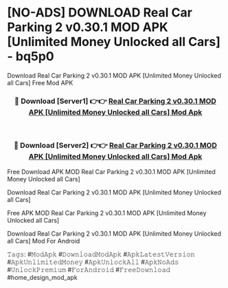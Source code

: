 # [NO-ADS] DOWNLOAD Real Car Parking 2 v0.30.1 MOD APK [Unlimited Money Unlocked all Cars] - bq5p0
Download Real Car Parking 2 v0.30.1 MOD APK [Unlimited Money Unlocked all Cars] Free Mod APK

<div align="center">
<h3>🔴 Download [Server1] 👉👉 <a href="https://apk-comot.site?title=Real_Car_Parking_2_v0.30.1_MOD_APK_[Unlimited_Money_Unlocked_all_Cars]">Real Car Parking 2 v0.30.1 MOD APK [Unlimited Money Unlocked all Cars] Mod Apk</a></h3><br>

<h3>🔴 Download [Server2] 👉👉 <a href="https://apk-comot.site?title=Real_Car_Parking_2_v0.30.1_MOD_APK_[Unlimited_Money_Unlocked_all_Cars]">Real Car Parking 2 v0.30.1 MOD APK [Unlimited Money Unlocked all Cars] Mod Apk</a></h3>
</div>


Free Download APK MOD Real Car Parking 2 v0.30.1 MOD APK [Unlimited Money Unlocked all Cars]

Download Real Car Parking 2 v0.30.1 MOD APK [Unlimited Money Unlocked all Cars] 

Free APK MOD Real Car Parking 2 v0.30.1 MOD APK [Unlimited Money Unlocked all Cars] 

Download Real Car Parking 2 v0.30.1 MOD APK [Unlimited Money Unlocked all Cars] Mod For Android

𝚃𝚊𝚐𝚜: #𝙼𝚘𝚍𝙰𝚙𝚔 #𝙳𝚘𝚠𝚗𝚕𝚘𝚊𝚍𝙼𝚘𝚍𝙰𝚙𝚔 #𝙰𝚙𝚔𝙻𝚊𝚝𝚎𝚜𝚝𝚅𝚎𝚛𝚜𝚒𝚘𝚗 #𝙰𝚙𝚔𝚄𝚗𝚕𝚒𝚖𝚒𝚝𝚎𝚍𝙼𝚘𝚗𝚎𝚢 #𝙰𝚙𝚔𝚄𝚗𝚕𝚘𝚌𝚔𝙰𝚕𝚕 #𝙰𝚙𝚔𝙽𝚘𝙰𝚍𝚜 #𝚄𝚗𝚕𝚘𝚌𝚔𝙿𝚛𝚎𝚖𝚒𝚞𝚖 #𝙵𝚘𝚛𝙰𝚗𝚍𝚛𝚘𝚒𝚍 #𝙵𝚛𝚎𝚎𝙳𝚘𝚠𝚗𝚕𝚘𝚊𝚍 #home_design_mod_apk